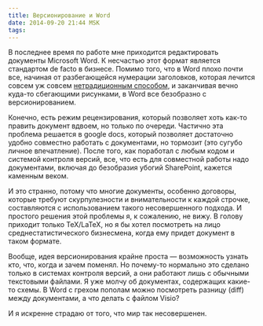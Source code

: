 ```yaml
---
title: Версионирование и Word
date: 2014-09-20 21:44 MSK
tags:
---
```


В последнее время по работе мне приходится редактировать документы Microsoft Word. К несчастью этот формат является
стандартом de facto в бизнесе. Помимо того, что в Word плохо почти все, начиная от разбегающейся нумерации
заголовков, которая лечится совсем уж совсем [нетрадиционным способом](http://word.mvps.org/faqs/numbering/NumberingExplained/NumberingInAction/HeadingNumbering.htm), и заканчивая вечно куда-то сбегающими рисунками, в Word все безобразно с версионированием.

Конечно, есть режим рецензирования, который позволяет хоть как-то править документ вдвоем, но только по очереди.
Частично эта проблема решается в google docs, который позволяет достаточно удобно совместно работать с документами, но
тормозит (это сугубо личное впечатление). После того, как поработал с любым кодом и системой контроля версий, все,
что есть для совместной работы надо документами, включая до безобразия убогий SharePoint, кажется каменным веком.

И это странно, потому что многие документы, особенно договоры, которые требуют скурпулезности и внимательности к каждой
строчке, составляются с использованием такого несовершенного подхода. И простого решения этой проблемы я, к сожалению,
не вижу. В голову приходит только TeX/LaTeX, но я бы хотел посмотреть на лицо среднестатистического бизнесмена, когда
ему придет документ в таком формате.

Вообще, идея версионирования крайне проста — возможность узнать кто, что, когда и зачем поменял. Но почему-то нормально
это сделано только в системах контроля версий, а они работают лишь с обычными текстовыми файлами.
Я уже молчу об документах, содержащих какие-то схемы. В Word с грехом пополам можно посмотреть разницу (diff) между
документами, а что делать с файлом Visio?

И я искренне страдаю от того, что мир так несовершенен.
